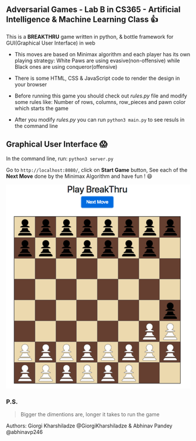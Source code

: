 ## Adversarial Games - Lab B in CS365 - Artificial Intelligence & Machine Learning Class :+1:

This is a **BREAKTHRU** game written in python, & bottle framework for GUI(Graphical User Interface) in web

- This moves are based on Minimax algorithm and each player has its own playing strategy:
	White Paws are using evasive(non-offensive) while Black ones are using conqueror(offensive)

- There is some HTML, CSS & JavaScript code to render the design in your browser

- Before running this game you should check out _rules.py_ file and modify some rules like: Number of rows, columns, row_pieces and pawn color which starts the game

- After you modify _rules.py_ you can run `python3 main.py` to see resuls in the command line

## Graphical User Interface :scream:
In the command line, run: `python3 server.py`

Go to `http://localhost:8080/`, click on **Start Game** button, See each of the **Next Move** done by the Minimax Algorithm and have fun ! :smile:

![BreakThru](/static/img/game.png)

### P.S.
> Bigger the dimentions are, longer it takes to run the game

Authors: Giorgi Kharshiladze @GiorgiKharshiladze & Abhinav Pandey @abhinavp246